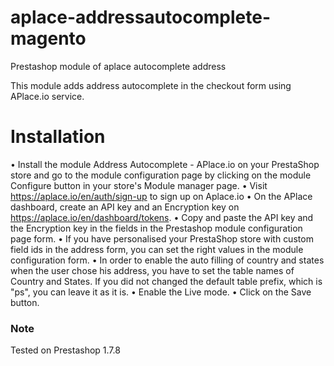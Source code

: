 # aplace-addressautocomplete-magento
Prestashop module of aplace autocomplete address

This module adds address autocomplete in the checkout form using APlace.io service.

# Installation

• Install the module Address Autocomplete - APlace.io on your PrestaShop store and go to the module configuration page by clicking on the module Configure button in your store's Module manager page.
• Visit https://aplace.io/en/auth/sign-up to sign up on Aplace.io
• On the APlace dashboard, create an API key and an Encryption key on https://aplace.io/en/dashboard/tokens.
• Copy and paste the API key and the Encryption key in the fields in the Prestashop module configuration page form.
• If you have personalised your PrestaShop store with custom field ids in the address form, you can set the right values in the module configuration form.
• In order to enable the auto filling of country and states when the user chose his address, you have to set the table names of Country and States. If you did not changed the default table prefix, which is "ps", you can leave it as it is.
• Enable the Live mode.
• Click on the Save button.

### Note

Tested on Prestashop 1.7.8